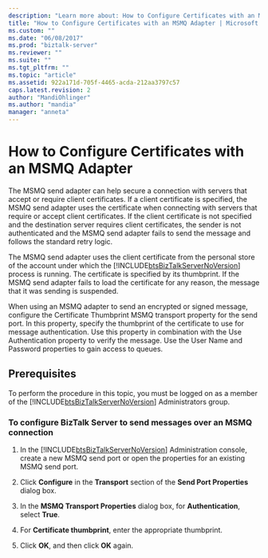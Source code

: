 ```yaml
---
description: "Learn more about: How to Configure Certificates with an MSMQ Adapter"
title: "How to Configure Certificates with an MSMQ Adapter | Microsoft Docs"
ms.custom: ""
ms.date: "06/08/2017"
ms.prod: "biztalk-server"
ms.reviewer: ""
ms.suite: ""
ms.tgt_pltfrm: ""
ms.topic: "article"
ms.assetid: 922a171d-705f-4465-acda-212aa3797c57
caps.latest.revision: 2
author: "MandiOhlinger"
ms.author: "mandia"
manager: "anneta"
---
```

# How to Configure Certificates with an MSMQ Adapter
The MSMQ send adapter can help secure a connection with servers that accept or require client certificates. If a client certificate is specified, the MSMQ send adapter uses the certificate when connecting with servers that require or accept client certificates. If the client certificate is not specified and the destination server requires client certificates, the sender is not authenticated and the MSMQ send adapter fails to send the message and follows the standard retry logic.  

 The MSMQ send adapter uses the client certificate from the personal store of the account under which the [!INCLUDE[btsBizTalkServerNoVersion](../includes/btsbiztalkservernoversion-md.md)] process is running. The certificate is specified by its thumbprint. If the MSMQ send adapter fails to load the certificate for any reason, the message that it was sending is suspended.  

 When using an MSMQ adapter to send an encrypted or signed message, configure the Certificate Thumbprint MSMQ transport property for the send port. In this property, specify the thumbprint of the certificate to use for message authentication. Use this property in combination with the Use Authentication property to verify the message. Use the User Name and Password properties to gain access to queues.  

## Prerequisites  
 To perform the procedure in this topic, you must be logged on as a member of the [!INCLUDE[btsBizTalkServerNoVersion](../includes/btsbiztalkservernoversion-md.md)] Administrators group.  

### To configure BizTalk Server to send messages over an MSMQ connection  

1. In the [!INCLUDE[btsBizTalkServerNoVersion](../includes/btsbiztalkservernoversion-md.md)] Administration console, create a new MSMQ send port or open the properties for an existing MSMQ send port.  

2. Click **Configure** in the **Transport** section of the **Send Port Properties** dialog box.  

3. In the **MSMQ Transport Properties** dialog box, for **Authentication**, select **True**.  

4. For **Certificate thumbprint**, enter the appropriate thumbprint.  

5. Click **OK**, and then click **OK** again.
